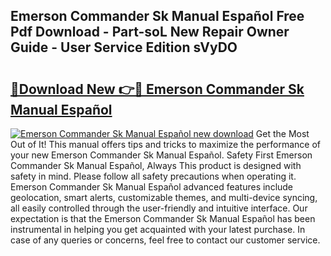## Emerson Commander Sk Manual Español Free Pdf Download - Part-soL New Repair Owner Guide - User Service Edition sVyDO

# <h2><a href="http://bc41886.oget.top/?id=Emerson+Commander+Sk+Manual+Espa%c3%b1ol">🔗Download New 👉🔴 Emerson Commander Sk Manual Español</a></h2>

[![Emerson Commander Sk Manual Español new download](https://i.imgur.com/5g1atiW.png)](http://bc41886.oget.top/?id=Emerson+Commander+Sk+Manual+Espa%c3%b1ol)
Get the Most Out of It! This manual offers tips and tricks to maximize the performance of your new Emerson Commander Sk Manual Español. Safety First Emerson Commander Sk Manual Español, Always This product is designed with safety in mind. Please follow all safety precautions when operating it. Emerson Commander Sk Manual Español advanced features include geolocation, smart alerts, customizable themes, and multi-device syncing, all easily controlled through the user-friendly and intuitive interface. Our expectation is that the Emerson Commander Sk Manual Español has been instrumental in helping you get acquainted with your latest purchase. In case of any queries or concerns, feel free to contact our customer service.
